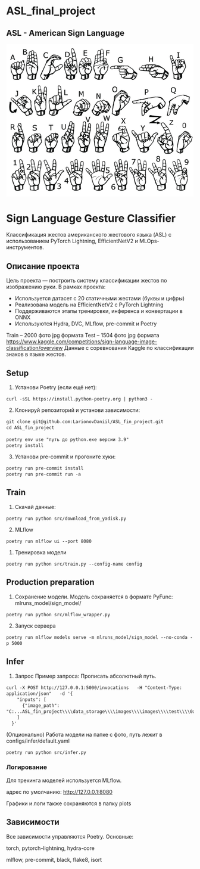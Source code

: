 # ASL_final_project

## ASL - American Sign Language

![alt text](image.png)

# Sign Language Gesture Classifier

Классификация жестов американского жестового языка (ASL) с использованием PyTorch Lightning, EfficientNetV2 и MLOps-инструментов.

## Описание проекта

Цель проекта — построить систему классификации жестов по изображению руки. В рамках проекта:

- Используется датасет с 20 статичными жестами (буквы и цифры)
- Реализована модель на EfficientNetV2 с PyTorch Lightning
- Поддерживаются этапы тренировки, инференса и конвертации в ONNX
- Используются Hydra, DVC, MLflow, pre-commit и Poetry

Train – 2000 фото jpg формата
Test – 1504 фото jpg формата
https://www.kaggle.com/competitions/sign-language-image-classification/overview
Данные с соревнования Kaggle по классификации знаков в языке жестов.


## Setup

1. Установи Poetry (если ещё нет):

```
curl -sSL https://install.python-poetry.org | python3 -
```

2. Клонируй репозиторий и установи зависимости:

```
git clone git@github.com:LarionovDaniil/ASL_fin_project.git
cd ASL_fin_project

poetry env use "путь до python.exe версии 3.9"
poetry install
```

3. Установи pre-commit и прогоните хуки:

```
poetry run pre-commit install
poetry run pre-commit run -a
```

## Train

1. Скачай данные:

```
poetry run python src/download_from_yadisk.py
```

2. MLflow

```
poetry run mlflow ui --port 8080
```

1. Тренировка модели

```
poetry run python src/train.py --config-name config
```

## Production preparation

1. Сохранение модели. Модель сохраняется в формате PyFunc: mlruns_model/sign_model/
```
poetry run python src/mlflow_wrapper.py
```
2. Запуск сервера
```
poetry run mlflow models serve -m mlruns_model/sign_model --no-conda -p 5000
```

## Infer
1. Запрос
Пример запроса:
Прописать абсолютный путь.
```
curl -X POST http://127.0.0.1:5000/invocations   -H "Content-Type: application/json"   -d '{
    "inputs": [
      {"image_path": "C:...ASL_fin_project\\\\data_storage\\\\images\\\\images\\\\test\\\\0ac0bb2730eb3123cdf48ba8fc5dcfe5.jpg"}
    ]
  }'
```

(Опционально) Работа модели на папке с фото, путь лежит в configs/infer/default.yaml
```
poetry run python src/infer.py
```


### Логирование

Для трекинга моделей используется MLflow.

адрес по умолчанию: http://127.0.0.1:8080

Графики и логи также сохраняются в папку plots

## Зависимости

Все зависимости управляются Poetry. Основные:

torch, pytorch-lightning, hydra-core

mlflow, pre-commit, black, flake8, isort
